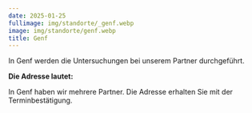 ```yaml
---
date: 2025-01-25
fullimage: img/standorte/_genf.webp
image: img/standorte/genf.webp
title: Genf
---
```


In Genf werden die Untersuchungen bei unserem Partner durchgeführt.

**Die Adresse lautet:**

In Genf haben wir mehrere Partner. Die Adresse erhalten Sie mit der Terminbestätigung.
